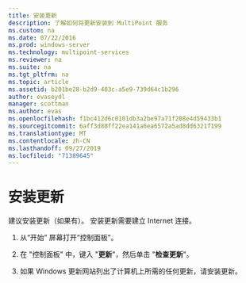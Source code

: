 ```yaml
---
title: 安装更新
description: 了解如何将更新安装到 MultiPoint 服务
ms.custom: na
ms.date: 07/22/2016
ms.prod: windows-server
ms.technology: multipoint-services
ms.reviewer: na
ms.suite: na
ms.tgt_pltfrm: na
ms.topic: article
ms.assetid: b201be28-b2d9-403c-a5e9-739d64c1b296
author: evaseydl
manager: scottman
ms.author: evas
ms.openlocfilehash: f1bc412d6c0101db3a2be97a71f208e4d59433b1
ms.sourcegitcommit: 6aff3d88ff22ea141a6ea6572a5ad8dd6321f199
ms.translationtype: MT
ms.contentlocale: zh-CN
ms.lasthandoff: 09/27/2019
ms.locfileid: "71389645"
---
```

# <a name="install-updates"></a>安装更新
建议安装更新（如果有）。 安装更新需要建立 Internet 连接。  

1.  从“开始” 屏幕打开“控制面板”。  
  
2.  在 "控制面板" 中，键入 "**更新**"，然后单击 "**检查更新**"。  
  
3.  如果 Windows 更新网站列出了计算机上所需的任何更新，请安装更新。  
  
